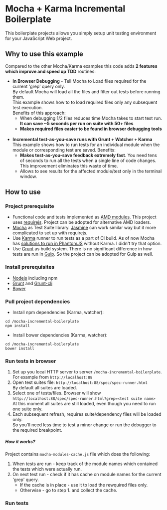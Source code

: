 # Mocha + Karma Incremental Boilerplate

This boilerplate projects allows you simply setup unit testing environment for your JavaScript Web project. 
## Why to use this example
Compared to the other Mocha/Karma examples this code adds **2 features which improve and speed up TDD** routines:
- **In Browser Debugging** - Tell Mocha to Load files required for the current 'grep' query only. <br/> By default Mocha will load all the files and filter out tests before running them. <br/> This example shows how to to load required files only any subsequent test execution. <br/> 
Benefits of this approach:
   - When debugging 1/2 files reduces time Mocha takes to start test run. **It can save ~5 seconds per run on suite with 50+ files**
   - **Makes required files easier to be found in browser debugging tools**<br/><br/>
- **Incremental test-as-you-save runs with Grunt + Watcher + Karma** <br/>
This example shows how to run tests for an individual module when the module or corresponding test are saved.
Benefits:
  - **Makes test-as-you-save feedback extremely fast**. You need tens of seconds to run all the tests when a single line of code changes. This improvement eliminates this waste of time.
  - Allows to see results for the affected module/test only in the terminal window. 

## How to use

### Project prerequisite
- Functional code and tests implemented as [AMD modules](http://requirejs.org/docs/whyamd.html). This project uses [requirejs](http://requirejs.org/). Project can be adopted for alternative AMD loaders.
- [Mocha](http://mochajs.org/) as Test Suite library. [Jasmine](http://jasmine.github.io/) can work similar way but it more complicated to set up with requirejs.
- Use [Karma](http://karma-runner.github.io/0.12/index.html) runner to run tests as a part of CI build. As of now Mocha has [solutions to run in PhantomJS](https://github.com/metaskills/mocha-phantomjs) without Karma. I didn't try that option.
- Use [Grunt](http://gruntjs.com/) as build system. There is no significant difference in how tests are run in [Gulp](http://gulpjs.com/). So the project can be adopted for Gulp as well.

### Install prerequisites

- [Nodejs](http://nodejs.org/download/) including npm
- [Grunt](http://gruntjs.com/getting-started) and [Grunt-cli](http://gruntjs.com/getting-started#installing-the-cli)
- [Bower](http://bower.io/#install-bower)

### Pull project dependencies
- Install npm dependencies (Karma, watcher): 
```
cd /mocha-incremental-boilerplate
npm install
```
- Install bower dependencies (Karma, watcher): 
```
cd /mocha-incremental-boilerplate
bower install
```

### Run tests in browser
1. Set up you local HTTP server to server `/mocha-incremental-boilerplate`. For example from `http://localhost:88`
2. Open test suites file: `http://localhost:88/spec/spec-runner.html` <br/>
By default all suites are loaded.
3. Select one of tests/files. Browser will show `http://localhost:88/spec/spec-runner.html?grep=<test suite name>` <br/>
At this moment all suites are still loaded, even though you need to run one suite only.
4. Each subsequent refresh, requires suite/dependency files will be loaded only. <br/>
So you'll need less time to test a minor change or run the debugger to the required breakpoint.

##### How it works?
Project contains  `mocha-modules-cache.js` file which does the following:
1. When tests are run - keep track of the module names which contained the tests which were actually run.
2. On next test run - check if it has cache on module names for the current 'grep' query. 
   - If the cache is in place - use it to load the rewquired files only.
   - Otherwise - go to step 1. and collect the cache.

### Run tests

